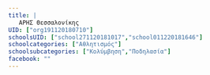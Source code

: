 ```yaml
---
title: |
   ΑΡΗΣ Θεσσαλονίκης
UID: ["org191120180710"]
schoolsUID: ["school271120181017","school011220181646"]
schoolcategories: ["Αθλητισμός"]
schoolsubcategories: ["Κολύμβηση","Ποδηλασία"]
facebook: ""
---
```



